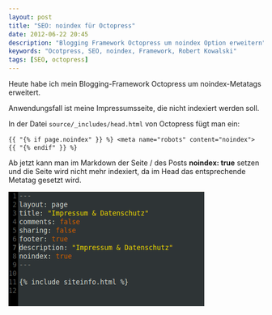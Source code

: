 ```yaml
---
layout: post
title: "SEO: noindex für Octopress"
date: 2012-06-22 20:45
description: "Blogging Framework Octopress um noindex Option erweitern"
keywords: "Ocotpress, SEO, noindex, Framework, Robert Kowalski"
tags: [SEO, octopress]
---
```


Heute habe ich mein Blogging-Framework Octopress um noindex-Metatags erweitert.

Anwendungsfall ist meine Impressumsseite, die nicht indexiert werden soll.

<!-- more-->

In der Datei ```source/_includes/head.html``` von Octopress fügt man ein:

```
{{ "{% if page.noindex" }} %} <meta name="robots" content="noindex"> {{ "{% endif" }} %}
```

Ab jetzt kann man im Markdown der Seite / des Posts **noindex: true** setzen und die Seite wird nicht mehr indexiert, da im Head das entsprechende Metatag gesetzt wird.

![Screenshot noindex settings octopress](/assets/images/seo_noindex.png "Screenshot noindex settings octopress")
